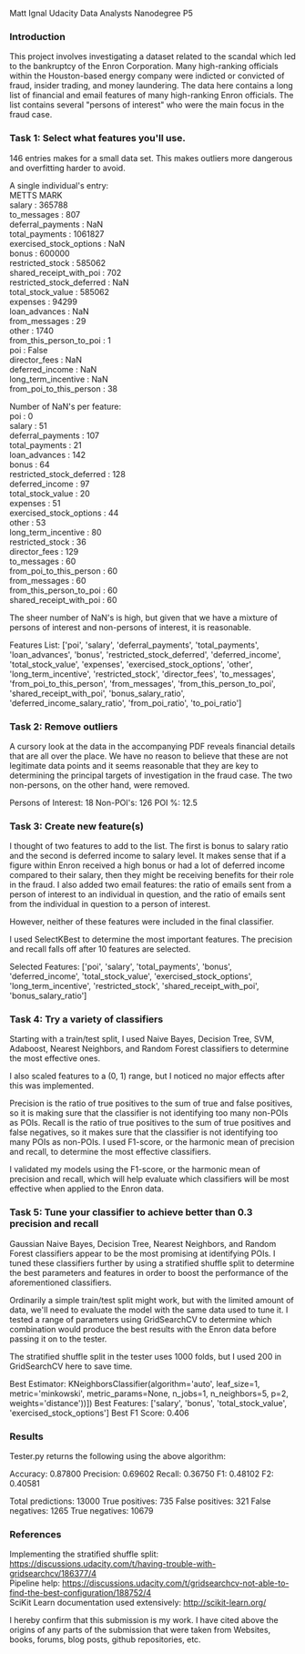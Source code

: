 Matt Ignal
Udacity Data Analysts Nanodegree P5

### Introduction

This project involves investigating a dataset related to the scandal which led to the bankruptcy of the Enron Corporation. Many high-ranking officials within the Houston-based energy company were indicted or convicted of fraud, insider trading, and money laundering. The data here contains a long list of financial and email features of many high-ranking Enron officials. The list contains several "persons of interest" who were the main focus in the fraud case.

### Task 1: Select what features you'll use.

146 entries makes for a small data set. This makes outliers more dangerous and overfitting harder to avoid.

A single individual's entry:<br>
METTS MARK<br>
salary : 365788<br>
to_messages : 807<br>
deferral_payments : NaN<br>
total_payments : 1061827<br>
exercised_stock_options : NaN<br>
bonus : 600000<br>
restricted_stock : 585062<br>
shared_receipt_with_poi : 702<br>
restricted_stock_deferred : NaN<br>
total_stock_value : 585062<br>
expenses : 94299<br>
loan_advances : NaN<br>
from_messages : 29<br>
other : 1740<br>
from_this_person_to_poi : 1<br>
poi : False<br>
director_fees : NaN<br>
deferred_income : NaN<br>
long_term_incentive : NaN<br>
from_poi_to_this_person : 38

Number of NaN's per feature:<br>
poi :  0<br>
salary :  51<br>
deferral_payments :  107<br>
total_payments :  21<br>
loan_advances :  142<br>
bonus :  64<br>
restricted_stock_deferred :  128<br>
deferred_income :  97<br>
total_stock_value :  20<br>
expenses :  51<br>
exercised_stock_options :  44<br>
other :  53<br>
long_term_incentive :  80<br>
restricted_stock :  36<br>
director_fees :  129<br>
to_messages :  60<br>
from_poi_to_this_person :  60<br>
from_messages :  60<br>
from_this_person_to_poi :  60<br>
shared_receipt_with_poi :  60

The sheer number of NaN's is high, but given that we have a mixture of persons of interest and non-persons of interest, it is reasonable.

Features List: ['poi', 'salary', 'deferral_payments', 'total_payments', 'loan_advances', 'bonus', 'restricted_stock_deferred', 'deferred_income', 'total_stock_value', 'expenses', 'exercised_stock_options', 'other', 'long_term_incentive', 'restricted_stock', 'director_fees', 'to_messages', 'from_poi_to_this_person', 'from_messages', 'from_this_person_to_poi', 'shared_receipt_with_poi', 'bonus_salary_ratio', 'deferred_income_salary_ratio', 'from_poi_ratio', 'to_poi_ratio']

### Task 2: Remove outliers

A cursory look at the data in the accompanying PDF reveals financial details that are all over the place. We have no reason to believe that these are not legitimate data points and it seems reasonable that they are key to determining the principal targets of investigation in the fraud case. The two non-persons, on the other hand, were removed.

Persons of Interest:  18
Non-POI's:  126
POI %: 12.5

### Task 3: Create new feature(s) 

I thought of two features to add to the list. The first is bonus to salary ratio and the second is deferred income to salary level. It makes sense that if a figure within Enron received a high bonus or had a lot of deferred income compared to their salary, then they might be receiving benefits for their role in the fraud. I also added two email features: the ratio of emails sent from a person of interest to an individual in question, and the ratio of emails sent from the individual in question to a person of interest.

However, neither of these features were included in the final classifier.

I used SelectKBest to determine the most important features. The precision and recall falls off after 10 features are selected.

Selected Features: ['poi', 'salary', 'total_payments', 'bonus', 'deferred_income', 'total_stock_value', 'exercised_stock_options', 'long_term_incentive', 'restricted_stock', 'shared_receipt_with_poi', 'bonus_salary_ratio']

### Task 4: Try a variety of classifiers

Starting with a train/test split, I used Naive Bayes, Decision Tree, SVM, Adaboost, Nearest Neighbors, and Random Forest classifiers to determine the most effective ones. 

I also scaled features to a (0, 1) range, but I noticed no major effects after this was implemented.

Precision is the ratio of true positives to the sum of true and false positives, so it is making sure that the classifier is not identifying too many non-POIs as POIs. Recall is the ratio of true positives to the sum of true positives and false negatives, so it makes sure that the classifier is not identifying too many POIs as non-POIs. I used F1-score, or the harmonic mean of precision and recall, to determine the most effective classifiers.

I validated my models using the F1-score, or the harmonic mean of precision and recall, which will help evaluate which classifiers will be most effective when applied to the Enron data.

### Task 5: Tune your classifier to achieve better than 0.3 precision and recall

Gaussian Naive Bayes, Decision Tree, Nearest Neighbors, and Random Forest classifiers appear to be the most promising at identifying POIs. I tuned these classifiers further by using a stratified shuffle split to determine the best parameters and features in order to boost the performance of the aforementioned classifiers.

Ordinarily a simple train/test split might work, but with the limited amount of data, we'll need to evaluate the model with the same data used to tune it. I tested a range of parameters using GridSearchCV to determine which combination would produce the best results with the Enron data before passing it on to the tester.

The stratified shuffle split in the tester uses 1000 folds, but I used 200 in GridSearchCV here to save time.

Best Estimator: KNeighborsClassifier(algorithm='auto', leaf_size=1, metric='minkowski',
           metric_params=None, n_jobs=1, n_neighbors=5, p=2,
           weights='distance'))])
Best Features: ['salary', 'bonus', 'total_stock_value', 'exercised_stock_options']
Best F1 Score: 0.406

### Results

Tester.py returns the following using the above algorithm:

Accuracy: 0.87800
Precision: 0.69602
Recall: 0.36750
F1: 0.48102
F2: 0.40581
	
Total predictions: 13000
True positives:  735
False positives:  321
False negatives: 1265
True negatives: 10679

### References

Implementing the stratified shuffle split: https://discussions.udacity.com/t/having-trouble-with-gridsearchcv/186377/4<br>
Pipeline help: https://discussions.udacity.com/t/gridsearchcv-not-able-to-find-the-best-configuration/188752/4<br>
SciKit Learn documentation used extensively: http://scikit-learn.org/

I hereby confirm that this submission is my work. I have cited above the origins of any parts of the submission that were taken from Websites, books, forums, blog posts, github repositories, etc.